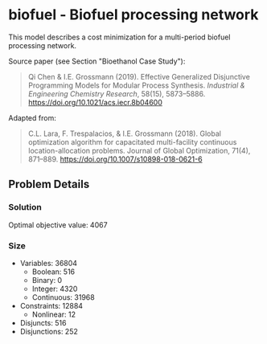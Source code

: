 # biofuel - Biofuel processing network

This model describes a cost minimization for a multi-period biofuel processing network.

Source paper (see Section "Bioethanol Case Study"):

> Qi Chen & I.E. Grossmann (2019). Effective Generalized Disjunctive Programming Models for Modular Process Synthesis. *Industrial & Engineering Chemistry Research*, 58(15), 5873–5886. https://doi.org/10.1021/acs.iecr.8b04600

Adapted from:

> C.L. Lara, F. Trespalacios, & I.E. Grossmann (2018). Global optimization algorithm for capacitated multi-facility continuous location-allocation problems. Journal of Global Optimization, 71(4), 871–889. https://doi.org/10.1007/s10898-018-0621-6

## Problem Details

### Solution

Optimal objective value: 4067

### Size
- Variables: 36804
    - Boolean: 516
    - Binary: 0
    - Integer: 4320
    - Continuous: 31968
- Constraints: 12884
    - Nonlinear: 12
- Disjuncts: 516
- Disjunctions: 252
